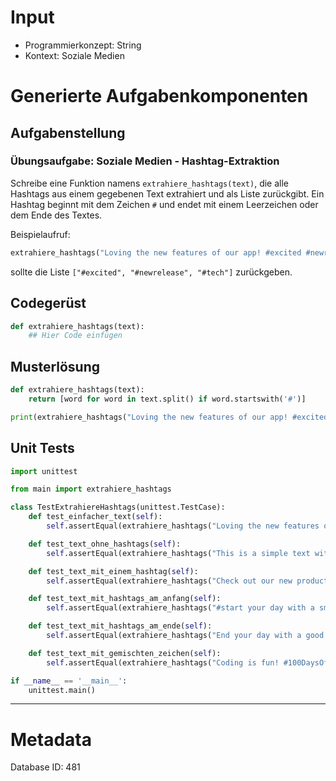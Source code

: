# Input
- Programmierkonzept: String
- Kontext: Soziale Medien

# Generierte Aufgabenkomponenten
## Aufgabenstellung
### Übungsaufgabe: Soziale Medien - Hashtag-Extraktion

Schreibe eine Funktion namens `extrahiere_hashtags(text)`, die alle Hashtags aus einem gegebenen Text extrahiert und als Liste zurückgibt. Ein Hashtag beginnt mit dem Zeichen `#` und endet mit einem Leerzeichen oder dem Ende des Textes. 

Beispielaufruf:
```python
extrahiere_hashtags("Loving the new features of our app! #excited #newrelease #tech")
```

sollte die Liste `["#excited", "#newrelease", "#tech"]` zurückgeben.

## Codegerüst
```python
def extrahiere_hashtags(text):
    ## Hier Code einfügen
```

## Musterlösung
```python
def extrahiere_hashtags(text):
    return [word for word in text.split() if word.startswith('#')]

print(extrahiere_hashtags("Loving the new features of our app! #excited #newrelease #tech"))
```

## Unit Tests
```python
import unittest

from main import extrahiere_hashtags

class TestExtrahiereHashtags(unittest.TestCase):
    def test_einfacher_text(self):
        self.assertEqual(extrahiere_hashtags("Loving the new features of our app! #excited #newrelease #tech"), ["#excited", "#newrelease", "#tech"])

    def test_text_ohne_hashtags(self):
        self.assertEqual(extrahiere_hashtags("This is a simple text without hashtags."), [])

    def test_text_mit_einem_hashtag(self):
        self.assertEqual(extrahiere_hashtags("Check out our new product! #innovation"), ["#innovation"])

    def test_text_mit_hashtags_am_anfang(self):
        self.assertEqual(extrahiere_hashtags("#start your day with a smile! #happy #positive"), ["#start", "#happy", "#positive"])

    def test_text_mit_hashtags_am_ende(self):
        self.assertEqual(extrahiere_hashtags("End your day with a good book. #reading #relaxing"), ["#reading", "#relaxing"])

    def test_text_mit_gemischten_zeichen(self):
        self.assertEqual(extrahiere_hashtags("Coding is fun! #100DaysOfCode #Python3 #AI&ML"), ["#100DaysOfCode", "#Python3", "#AI&ML"])

if __name__ == '__main__':
    unittest.main()
```
___
# Metadata
Database ID: 481
